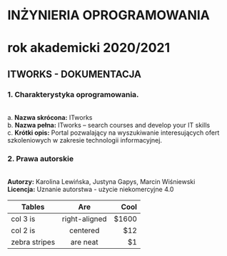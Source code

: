 # INŻYNIERIA OPROGRAMOWANIA
# rok akademicki 2020/2021
## ITWORKS - DOKUMENTACJA

### 1.  Charakterystyka  oprogramowania.
<br> a. **Nazwa skrócona:** ITworks 
<br> b. **Nazwa pełna:** ITworks – search courses and develop your IT skills 
<br> c. **Krótki opis:** Portal pozwalający na wyszukiwanie interesujących ofert szkoleniowych w zakresie technologii informacyjnej.

### 2. Prawa autorskie 
<br> **Autorzy:** Karolina Lewińska, Justyna Gapys, Marcin Wiśniewski
<br> **Licencja:** Uznanie autorstwa - użycie niekomercyjne 4.0




| Tables        | Are           | Cool  |
| ------------- |:-------------:| -----:|
| col 3 is      | right-aligned | $1600 |
| col 2 is      | centered      |   $12 |
| zebra stripes | are neat      |    $1 |
